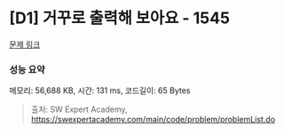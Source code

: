 # [D1] 거꾸로 출력해 보아요 - 1545 

[문제 링크](https://swexpertacademy.com/main/code/problem/problemDetail.do?contestProbId=AV2gbY0qAAQBBAS0) 

### 성능 요약

메모리: 56,688 KB, 시간: 131 ms, 코드길이: 65 Bytes



> 출처: SW Expert Academy, https://swexpertacademy.com/main/code/problem/problemList.do